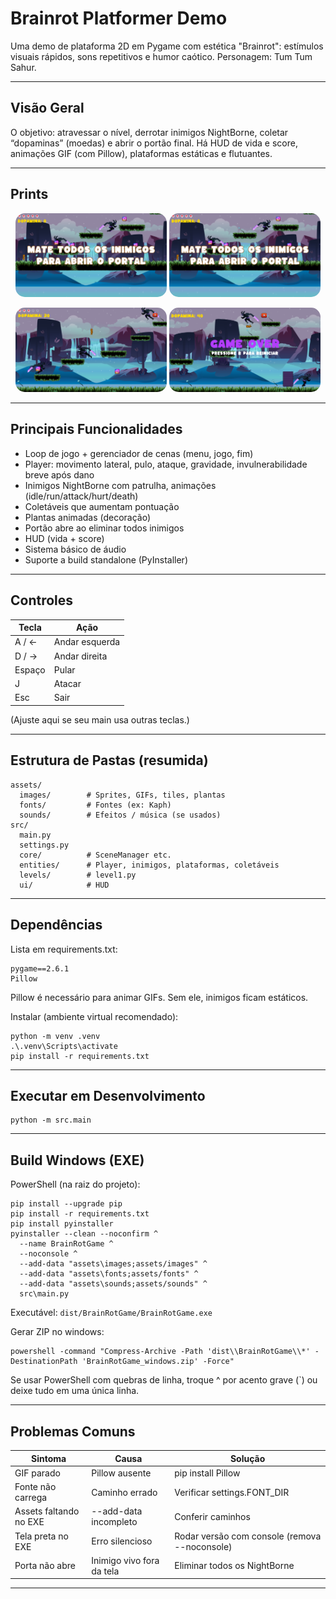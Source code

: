 # Brainrot Platformer Demo

Uma demo de plataforma 2D em Pygame com estética "Brainrot": estímulos visuais rápidos, sons repetitivos e humor caótico. Personagem: Tum Tum Sahur.

---

## Visão Geral
O objetivo: atravessar o nível, derrotar inimigos NightBorne, coletar “dopaminas” (moedas) e abrir o portão final. Há HUD de vida e score, animações GIF (com Pillow), plataformas estáticas e flutuantes.

---

## Prints

<p align="center">
  <img src="public/assets/prints/game1.png" alt="Menu Principal" width="48%" style="border-radius: 15px;">
  <img src="public/assets/prints/game1.png" alt="Ação no Jogo" width="48%" style="border-radius: 15px;">
</p>
<p align="center">
  <img src="public/assets/prints/game2.png" alt="Pulando" width="48%" style="border-radius: 15px;">
  <img src="public/assets/prints/gameover.png" alt="Game over" width="48%" style="border-radius: 15px;">
</p>

---

## Principais Funcionalidades
- Loop de jogo + gerenciador de cenas (menu, jogo, fim)
- Player: movimento lateral, pulo, ataque, gravidade, invulnerabilidade breve após dano
- Inimigos NightBorne com patrulha, animações (idle/run/attack/hurt/death)
- Coletáveis que aumentam pontuação
- Plantas animadas (decoração)
- Portão abre ao eliminar todos inimigos
- HUD (vida + score)
- Sistema básico de áudio
- Suporte a build standalone (PyInstaller)

---

## Controles
| Tecla | Ação |
|-------|------|
| A / ← | Andar esquerda |
| D / → | Andar direita |
| Espaço | Pular |
| J | Atacar |
| Esc | Sair |

(Ajuste aqui se seu main usa outras teclas.)

---

## Estrutura de Pastas (resumida)
```
assets/
  images/        # Sprites, GIFs, tiles, plantas
  fonts/         # Fontes (ex: Kaph)
  sounds/        # Efeitos / música (se usados)
src/
  main.py
  settings.py
  core/          # SceneManager etc.
  entities/      # Player, inimigos, plataformas, coletáveis
  levels/        # level1.py
  ui/            # HUD
```

---

## Dependências
Lista em requirements.txt:
```
pygame==2.6.1
Pillow
```
Pillow é necessário para animar GIFs. Sem ele, inimigos ficam estáticos.

Instalar (ambiente virtual recomendado):
```
python -m venv .venv
.\.venv\Scripts\activate
pip install -r requirements.txt
```

---

## Executar em Desenvolvimento
```
python -m src.main
```

---

## Build Windows (EXE)
PowerShell (na raiz do projeto):
```
pip install --upgrade pip
pip install -r requirements.txt
pip install pyinstaller
pyinstaller --clean --noconfirm ^
  --name BrainRotGame ^
  --noconsole ^
  --add-data "assets\images;assets/images" ^
  --add-data "assets\fonts;assets/fonts" ^
  --add-data "assets\sounds;assets/sounds" ^
  src\main.py
```
Executável: `dist/BrainRotGame/BrainRotGame.exe`

Gerar ZIP no windows:
```
powershell -command "Compress-Archive -Path 'dist\\BrainRotGame\\*' -DestinationPath 'BrainRotGame_windows.zip' -Force"
```

Se usar PowerShell com quebras de linha, troque ^ por acento grave (`) ou deixe tudo em uma única linha.

---

## Problemas Comuns
| Sintoma | Causa | Solução |
|---------|-------|---------|
| GIF parado | Pillow ausente | pip install Pillow |
| Fonte não carrega | Caminho errado | Verificar settings.FONT_DIR |
| Assets faltando no EXE | --add-data incompleto | Conferir caminhos |
| Tela preta no EXE | Erro silencioso | Rodar versão com console (remova --noconsole) |
| Porta não abre | Inimigo vivo fora da tela | Eliminar todos os NightBorne |

---